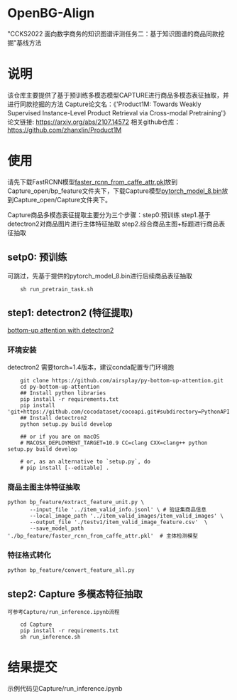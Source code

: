 # OpenBG-Align
"CCKS2022 面向数字商务的知识图谱评测任务二：基于知识图谱的商品同款挖掘"基线方法

# 说明
该仓库主要提供了基于预训练多模态模型CAPTURE进行商品多模态表征抽取，并进行同款挖掘的方法
Capture论文名：《'Product1M: Towards Weakly Supervised Instance-Level Product Retrieval via Cross-modal Pretraining'》
论文链接: https://arxiv.org/abs/2107.14572
相关github仓库：https://github.com/zhanxlin/Product1M

# 使用

请先下载FastRCNN模型[faster_rcnn_from_caffe_attr.pkl]()放到Capture_open/bp_feature文件夹下，下载Capture模型[pytorch_model_8.bin]()放到Capture_open/Capture文件夹下。

Capture商品多模态表征提取主要分为三个步骤：step0:预训练 step1.基于detectron2对商品图片进行主体特征抽取 step2.综合商品主图+标题进行商品表征抽取
## setp0: 预训练
可跳过，先基于提供的pytorch_model_8.bin进行后续商品表征抽取
```shell script
    sh run_pretrain_task.sh
```

## step1: detectron2 (特征提取)
[bottom-up attention with detectron2](https://github.com/airsplay/py-bottom-up-attention)
### 环境安装
detectron2 需要torch=1.4版本，建议conda配置专门环境跑
```shell script
    git clone https://github.com/airsplay/py-bottom-up-attention.git
    cd py-bottom-up-attention
    ## Install python libraries
    pip install -r requirements.txt
    pip install 'git+https://github.com/cocodataset/cocoapi.git#subdirectory=PythonAPI'
    ## Install detectron2
    python setup.py build develop
   
    ## or if you are on macOS
    # MACOSX_DEPLOYMENT_TARGET=10.9 CC=clang CXX=clang++ python setup.py build develop
    
    # or, as an alternative to `setup.py`, do
    # pip install [--editable] .
```
### 商品主图主体特征抽取
```shell script
python bp_feature/extract_feature_unit.py \
       --input_file '../item_valid_info.jsonl' \ # 验证集商品信息
       --local_image_path '../item_valid_images/item_valid_images' \
       --output_file './testv1/item_valid_image_feature.csv'  \
       --save_model_path './bp_feature/faster_rcnn_from_caffe_attr.pkl'  # 主体检测模型
```

### 特征格式转化
```shell script
python bp_feature/convert_feature_all.py 
```

## step2: Capture 多模态特征抽取
    可参考Capture/run_inference.ipynb流程
```shell script
    cd Capture
    pip install -r requirements.txt
    sh run_inference.sh
```

# 结果提交
示例代码见Capture/run_inference.ipynb
